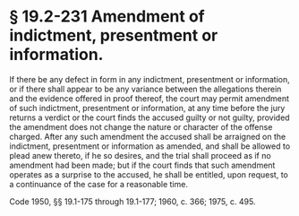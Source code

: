 # § 19.2-231 Amendment of indictment, presentment or information.

<p>If there be any defect in form in any indictment, presentment or information, or if there shall appear to be any variance between the allegations therein and the evidence offered in proof thereof, the court may permit amendment of such indictment, presentment or information, at any time before the jury returns a verdict or the court finds the accused guilty or not guilty, provided the amendment does not change the nature or character of the offense charged. After any such amendment the accused shall be arraigned on the indictment, presentment or information as amended, and shall be allowed to plead anew thereto, if he so desires, and the trial shall proceed as if no amendment had been made; but if the court finds that such amendment operates as a surprise to the accused, he shall be entitled, upon request, to a continuance of the case for a reasonable time.</p><p>Code 1950, §§ 19.1-175 through 19.1-177; 1960, c. 366; 1975, c. 495.</p>